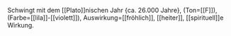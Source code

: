Schwingt mit dem [[Plato]]nischen Jahr {ca. 26.000 Jahre}, (Ton=[[F]]), (Farbe=[[lila]]-[[violett]]), Auswirkung=[[fröhlich]], [[heiter]], [[spirituell]]e Wirkung.